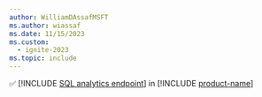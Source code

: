 ```yaml
---
author: WilliamDAssafMSFT
ms.author: wiassaf
ms.date: 11/15/2023
ms.custom:
  - ignite-2023
ms.topic: include
---
```

&#x2705; [!INCLUDE [SQL analytics endpoint](../fabric-se.md)] in [!INCLUDE [product-name](../../../includes/product-name.md)]
